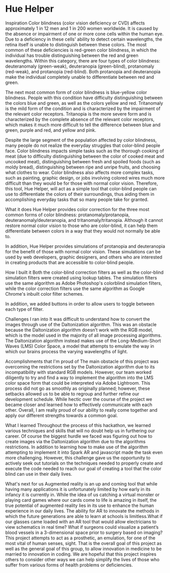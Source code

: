 # Hue Helper

Inspiration
Color blindness (color vision deficiency or CVD) affects approximately 1 in 12 men and 1 in 200 women worldwide. It is caused by the absence or impairment of one or more cone cells within the human eye. Due to a deficiency in these cells' ability to detect certain wavelengths, the retina itself is unable to distinguish between these colors. The most common of these deficiencies is red-green color blindness, in which the individual has trouble distinguishing between the red and green wavelengths. Within this category, there are four types of color blindness: deuteranomaly (green-weak), deuteranopia (green-blind), protanomaly (red-weak), and protanopia (red-blind). Both protanopia and deuteranopia make the individual completely unable to differentiate between red and green.

The next most common form of color blindness is blue-yellow color blindness. People with this condition have difficulty distinguishing between the colors blue and green, as well as the colors yellow and red. Tritanomaly is the mild form of the condition and is characterized by the impairment of the relevant color receptors. Tritanopia is the more severe form and is characterized by the complete absence of the relevant color receptors, which makes it much more difficult to tell the difference between blue and green, purple and red, and yellow and pink.

Despite the large segment of the population affected by color blindness, many people do not realize the everyday struggles that color-blind people face. Color blindness impacts simple tasks such as the thorough cooking of meat (due to difficulty distinguishing between the color of cooked meat and uncooked meat), distinguishing between fresh and spoiled foods (such as moldy bread), distinguishing between ripe and unripe fruits, and choosing what clothes to wear. Color blindness also affects more complex tasks, such as painting, graphic design, or jobs involving colored wires much more difficult than they would be for those with normal color vision. Therefore, this tool, Hue Helper, will act as a simple tool that color-blind people can use to differentiate the colors of their surroundings, thus aiding them in accomplishing everyday tasks that so many people take for granted.

What it does
Hue Helper provides color correction for the three most common forms of color blindness: protanomaly/protanopia, deuteranomaly/deuteranopia, and tritanomaly/tritanopia. Although it cannot restore normal color vision to those who are color-blind, it can help them differentiate between colors in a way that they would not normally be able to.

In addition, Hue Helper provides simulations of protanopia and deuteranopia for the benefit of those with normal color vision. These simulations can be used by web developers, graphic designers, and others who are interested in creating products that are accessible to color-blind people.

How I built it
Both the color-blind correction filters as well as the color-blind simulation filters were created using lookup tables. The simulation filters use the same algorithm as Adobe Photoshop's colorblind simulation filters, while the color correction filters use the same algorithm as Google Chrome's inbuilt color filter schemes.

In addition, we added buttons in order to allow users to toggle between each type of filter.

Challenges I ran into
It was difficult to understand how to convert the images through use of the Daltonization algorithm. This was an obstacle because the Daltonization algorithm doesn’t work with the RGB model, which is the model used in the majority of all image processing algorithms. The Daltonization algorithm instead makes use of the Long-Medium-Short Waves (LMS) Color Space, a model that attempts to emulate the way in which our brains process the varying wavelengths of light.

Accomplishments that I'm proud of
The main obstacle of this project was overcoming the restrictions set by the Daltonization algorithm due to its incompatibility with standard RGB models. However, our team worked diligently to try and find a way to implement the algorithm into the LMS color space form that could be interpreted via Adobe Lightroom. This process did not go as smoothly as originally planned; however, these setbacks allowed us to be able to regroup and further refine our development schedule. While hectic over the course of the project we became closer and learned how to effectively communicate with each other. Overall, I am really proud of our ability to really come together and apply our different strengths towards a common goal.

What I learned
Throughout the process of this hackathon, we learned various techniques and skills that will no doubt help us in furthering our career. Of course the biggest hurdle we faced was figuring out how to create images via the Daltonization algorithm due to the algorithms restrictions. In addition to learning how to make use of the algorithm attempting to implement it into Spark AR and javascript made the task even more challenging. However, this challenge gave us the opportunity to actively seek out tutorials on the techniques needed to properly create and execute the code needed to reach our goal of creating a tool that the color blind can use in their daily lives.

What's next for us
Augmented reality is an up and coming tool that while having many applications it is unfortunately limited by how early in its infancy it is currently in. While the idea of us catching a virtual monster or playing card games where our cards come to life is amazing in itself, the true potential of augmented reality lies in its use to enhance the human experience in our daily lives. The ability for AR to innovate the methods in which the future generations are able to learn at schools is limitless.What if our glasses came loaded with an AR tool that would allow electricians to view schematics in real time? What if surgeons could visualize a patient’s blood vessels in a 3-dimensional space prior to surgery based on imaging? This project attempts to act as a prosthetic, an emulation, for one of the most vital of human senses, sight. That is the overall goal of this project as well as the general goal of this group, to allow innovation in medicine to be married to innovation in coding. We are hopeful that this project inspires others to consider other ways we can help simplify the lives of those who suffer from various forms of health problems or deficiencies.
